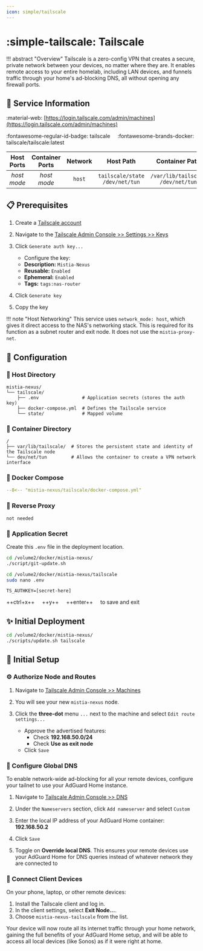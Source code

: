 ```yaml
---
icon: simple/tailscale
---
```


# :simple-tailscale: Tailscale

<!-- markdownlint-disable MD033 -->

!!! abstract "Overview"
    Tailscale is a zero-config VPN that creates a secure, private network between your devices, no matter where they are. It enables remote access to your entire homelab, including LAN devices, and funnels traffic through your home's ad-blocking DNS, all without opening any firewall ports.

## 📑 Service Information

:material-web: [https://login.tailscale.com/admin/machines](https://login.tailscale.com/admin/machines)

:fontawesome-regular-id-badge: tailscale &nbsp;&nbsp;&nbsp; :fontawesome-brands-docker: tailscale/tailscale:latest

| Host Ports | Container Ports | Network | Host Path | Container Path |
|:----------:|:---------------:|:-------:|:---------:|:--------------:|
| *host mode* | *host mode* | `host` | `tailscale/state`<br>`/dev/net/tun` | `/var/lib/tailscale`<br>`/dev/net/tun` |

## 📋 Prerequisites

1. Create a [Tailscale account](https://login.tailscale.com/login)  

2. Navigate to the [Tailscale Admin Console >> Settings >> Keys](https://login.tailscale.com/admin/settings/keys)

3. Click `Generate auth key...`
   - Configure the key:
   - **Description:** `Mistia-Nexus`
   - **Reusable:** `Enabled`
   - **Ephemeral:** `Enabled`
   - **Tags:** `tags:nas-router`

4. Click `Generate key`

5. Copy the key

!!! note "Host Networking"
    This service uses `network_mode: host`, which gives it direct access to the NAS's networking stack. This is required for its function as a subnet router and exit node. It does not use the `mistia-proxy-net`.

## 🔧 Configuration

### 📂 Host Directory

```text
mistia-nexus/
└── tailscale/
    ├── .env                # Application secrets (stores the auth key)
    ├── docker-compose.yml  # Defines the Tailscale service
    └── state/              # Mapped volume
```

### 📁 Container Directory

```text
/
├── var/lib/tailscale/  # Stores the persistent state and identity of the Tailscale node
└── dev/net/tun         # Allows the container to create a VPN network interface
```

### 🐋 Docker Compose

```yaml title="docker-compose.yml"
--8<-- "mistia-nexus/tailscale/docker-compose.yml"
```

### 🔀 Reverse Proxy

```text
not needed
```

### 📄 Application Secret

Create this `.env` file in the deployment location.

```bash
cd /volume2/docker/mistia-nexus/
./script/git-update.sh

cd /volume2/docker/mistia-nexus/tailscale
sudo nano .env
```

```text title=".env"
TS_AUTHKEY=[secret-here]
```

++ctrl+x++ &nbsp;&nbsp;&nbsp; ++y++ &nbsp;&nbsp;&nbsp; ++enter++ &nbsp;&nbsp;&nbsp; to save and exit

## ✨ Initial Deployment

```bash
cd /volume2/docker/mistia-nexus/
./scripts/update.sh tailscale
```

## 🚀 Initial Setup

### ⚙️ Authorize Node and Routes

1. Navigate to [Tailscale Admin Console >> Machines](https://login.tailscale.com/admin/machines)

2. You will see your new `mistia-nexus` node.

3. Click the **three-dot** menu `...` next to the machine and select `Edit route settings...`
    - Approve the advertised features:
        - Check **192.168.50.0/24**
        - Check **Use as exit node**
    - Click `Save`

### 🔗 Configure Global DNS

To enable network-wide ad-blocking for all your remote devices, configure your tailnet to use your AdGuard Home instance.

1. Navigate to [Tailscale Admin Console >> DNS](https://login.tailscale.com/admin/dns)

2. Under the `Nameservers` section, click `Add nameserver` and select `Custom`

3. Enter the local IP address of your AdGuard Home container: **192.168.50.2**

4. Click `Save`

5. Toggle on **Override local DNS**. This ensures your remote devices use your AdGuard Home for DNS queries instead of whatever network they are connected to

### 📱 Connect Client Devices

On your phone, laptop, or other remote devices:

1. Install the Tailscale client and log in.
2. In the client settings, select **Exit Node...**.
3. Choose `mistia-nexus-tailscale` from the list.

Your device will now route all its internet traffic through your home network, gaining the full benefits of your AdGuard Home setup, and will be able to access all local devices (like Sonos) as if it were right at home.
